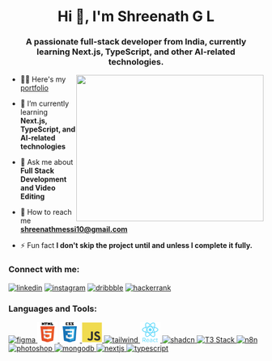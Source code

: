 <h1 align="center">Hi 👋, I'm Shreenath G L</h1>
<h3 align="center">A passionate full-stack developer from India, currently learning Next.js, TypeScript, and other AI-related technologies.</h3>

<img align="right" width="370" height="290" src="https://i.pinimg.com/originals/47/f0/34/47f0342cec72b800463bf003eac1257e.gif">

- 👨‍💻 Here's my [portfolio](https://shreenath.vercel.app/)

- 🌱 I’m currently learning **Next.js, TypeScript, and AI-related technologies**

- 💬 Ask me about **Full Stack Development and Video Editing**

- 📧 How to reach me **shreenathmessi10@gmail.com**

- ⚡ Fun fact **I don't skip the project until and unless I complete it fully.**

<h3 align="left">Connect with me:</h3>
<p align="left">
<a href="https://linkedin.com/in/shreenathmessi" target="blank"><img align="center" src="https://asset.brandfetch.io/idJFz6sAsl/id18wpWxxf.svg" alt="linkedin" height="30" width="40" /></a>
<a href="https://instagram.com/shreenath_messi" target="blank"><img align="center" src="https://raw.githubusercontent.com/rahuldkjain/github-profile-readme-generator/master/src/images/icons/Social/instagram.svg" alt="instagram" height="30" width="40" /></a>
<a href="https://dribbble.com/shreenathmessi" target="blank"><img align="center" src="https://raw.githubusercontent.com/rahuldkjain/github-profile-readme-generator/master/src/images/icons/Social/dribbble.svg" alt="dribbble" height="30" width="40" /></a>
<a href="https://www.hackerrank.com/shreenathmessi" target="blank"><img align="center" src="https://raw.githubusercontent.com/rahuldkjain/github-profile-readme-generator/master/src/images/icons/Social/hackerrank.svg" alt="hackerrank" height="30" width="40" /></a>
</p>

<h3 align="left">Languages and Tools:</h3>
<p align="left">
<a href="https://www.figma.com/" target="_blank" rel="noreferrer"> <img src="https://www.vectorlogo.zone/logos/figma/figma-icon.svg" alt="figma" width="40" height="40"/> </a>
<a href="https://www.w3.org/html/" target="_blank" rel="noreferrer"> <img src="https://raw.githubusercontent.com/devicons/devicon/master/icons/html5/html5-original-wordmark.svg" alt="html5" width="40" height="40"/> </a>
<a href="https://www.w3schools.com/css/" target="_blank" rel="noreferrer"> <img src="https://raw.githubusercontent.com/devicons/devicon/master/icons/css3/css3-original-wordmark.svg" alt="css3" width="40" height="40"/> </a>
<a href="https://developer.mozilla.org/en-US/docs/Web/JavaScript" target="_blank" rel="noreferrer"> <img src="https://raw.githubusercontent.com/devicons/devicon/master/icons/javascript/javascript-original.svg" alt="javascript" width="40" height="40"/> </a>
<a href="https://tailwindcss.com/" target="_blank" rel="noreferrer"> <img src="https://www.vectorlogo.zone/logos/tailwindcss/tailwindcss-icon.svg" alt="tailwind" width="40" height="40"/> </a>
<a href="https://reactjs.org/" target="_blank" rel="noreferrer"> <img src="https://raw.githubusercontent.com/devicons/devicon/master/icons/react/react-original-wordmark.svg" alt="react" width="40" height="40"/> </a>
<a href="https://shadcn.dev/" target="_blank" rel="noreferrer"> <img src="https://avatars.githubusercontent.com/u/139451797?s=200&v=4" alt="shadcn" width="40" height="40"/> </a>
<a href="https://t3.gg/" target="_blank" rel="noreferrer"> <img src="https://avatars.githubusercontent.com/u/49914611?s=200&v=4" alt="T3 Stack" width="40" height="40"/> </a>
<a href="https://n8n.io/" target="_blank" rel="noreferrer"> <img src="https://n8n.io/img/logo.svg" alt="n8n" width="40" height="40"/> </a>
<a href="https://www.photoshop.com/en" target="_blank" rel="noreferrer"> <img src="https://upload.wikimedia.org/wikipedia/commons/a/af/Adobe_Photoshop_CC_icon.svg" alt="photoshop" width="40" height="40"/> </a>
<a href="https://www.mongodb.com/" target="_blank" rel="noreferrer"> <img src="https://www.vectorlogo.zone/logos/mongodb/mongodb-icon.svg" alt="mongodb" width="40" height="40"/> </a>
<a href="https://nextjs.org/" target="_blank" rel="noreferrer"> <img src="https://upload.wikimedia.org/wikipedia/commons/8/8e/Nextjs-logo.svg" alt="nextjs" width="40" height="40"/> </a>
<a href="https://www.typescriptlang.org/" target="_blank" rel="noreferrer"> <img src="https://upload.wikimedia.org/wikipedia/commons/4/4c/Typescript_logo_2020.svg" alt="typescript" width="40" height="40"/> </a>
</p>
